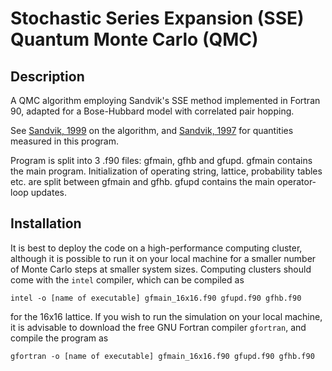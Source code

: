 # Stochastic Series Expansion (SSE) Quantum Monte Carlo (QMC)

## Description
A QMC algorithm employing Sandvik's SSE method implemented in Fortran 90, adapted for a Bose-Hubbard model with correlated pair hopping. 

See [Sandvik, 1999](https://journals.aps.org/prb/abstract/10.1103/PhysRevB.59.R14157) on the algorithm, and [Sandvik, 1997](https://journals.aps.org/prb/abstract/10.1103/PhysRevB.56.11678) for quantities measured in this program.

Program is split into 3 .f90 files: gfmain, gfhb and gfupd. gfmain contains the main program. Initialization of operating string, lattice, probability tables etc. are split between gfmain and gfhb. gfupd contains the main operator-loop updates.

## Installation
It is best to deploy the code on a high-performance computing cluster, although it is possible to run it on your local machine for a smaller number of Monte Carlo steps at smaller system sizes. Computing clusters should come with the `intel` compiler, which can be compiled as
```
intel -o [name of executable] gfmain_16x16.f90 gfupd.f90 gfhb.f90
```
for the 16x16 lattice. If you wish to run the simulation on your local machine, it is advisable to download the free GNU Fortran compiler `gfortran`, and compile the program as
```
gfortran -o [name of executable] gfmain_16x16.f90 gfupd.f90 gfhb.f90
```


